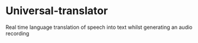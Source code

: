 # Universal-translator
Real time language translation of speech into text whilst generating an audio recording
